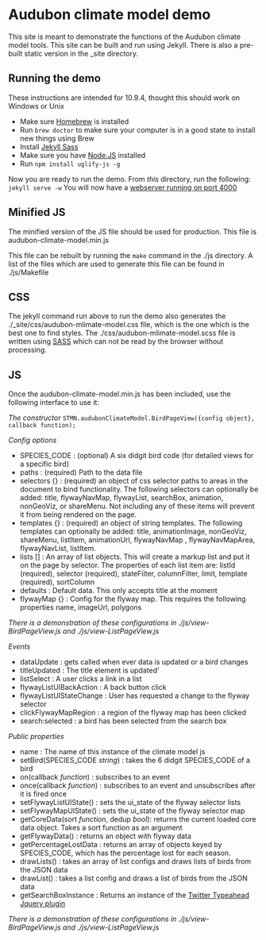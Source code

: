 Audubon climate model demo
==========================

This site is meant to demonstrate the functions of the Audubon climate model tools. This site can be built and run using Jekyll. There is also a pre-built static version in the _site directory.

Running the demo
----------------
These instructions are intended for 10.9.4, thought this should work on Windows or Unix
   * Make sure [Homebrew](http://brew.sh/) is installed
   * Run `brew doctor` to make sure your computer is in a good state to install new things using Brew
   * Install [Jekyll Sass](https://github.com/noct/jekyll-sass)
   * Make sure you have [Node.JS](http://nodejs.org/) installed 
   * Run `npm install uglify-js -g`

Now you are ready to run the demo. From _this_ directory, run the following:
`jekyll serve -w`
You will now have a [webserver running on port 4000](http://localhost:4000)

Minified JS
-----------

The minified version of the JS file should be used for production. This file is audubon-climate-model.min.js

This file can be rebuilt by running the `make` command in the ./js directory. A list of the files which are used to generate this file can be found in ./js/Makefile

CSS
---
The jekyll command run above to run the demo also generates the ./_site/css/audubon-mlimate-model.css file, which is the one which is the best one to find styles. The ./css/audubon-mlimate-model.scss file is written using [SASS](http://sass-lang.com/) which can not be read by the browser without processing.

JS
--
Once the audubon-climate-model.min.js has been included, use the following interface to use it:

*The constructor*
`STMN.audubonClimateModel.BirdPageView({config object}, callback function);`

*Config options*
   * SPECIES_CODE : (optional) A six didgit bird code (for detailed views for a specific bird)
   * paths : (required) Path to the data file
   * selectors {} : (required) an object of css selector paths to areas in the document to bind functionality. The following selectors can optionally be added: title, flywayNavMap, flywayList, searchBox, animation, nonGeoViz, or shareMenu. Not including any of these items will prevent it from being rendered on the page.
   * templates {} : (required) an object of string templates. The following templates can optionally be added: title, animationImage, nonGeoViz, shareMenu, listItem, animationUrl, flywayNavMap , flywayNavMapArea, flywayNavList, listItem.
   * lists [] : An array of list objects. This will create a markup list and put it on the page by selector. The properties of each list item are: listId (required), selector (required), stateFilter, columnFilter, limit, template (required), sortColumn
   * defaults : Default data. This only accepts title at the moment
   * flywayMap {} : Config for the flyway map. This requires the following properties name, imageUrl, polygons

_There is a demonstration of these configurations in ./js/view-BirdPageView.js and
 ./js/view-ListPageView.js_

 *Events*
   * dataUpdate : gets called when ever data is updated or a bird changes
   * titleUpdated : The title element is updated'
   * listSelect : A user clicks a link in a list
   * flywayListUIBackAction : A back button click
   * flywayListUIStateChange : User has requested a change to the flyway selector
   * clickFlywayMapRegion : a region of the flyway map has been clicked
   * search:selected : a bird has been selected from the search box

*Public properties*
   * name : The name of this instance of the climate model js
   * setBird(SPECIES_CODE _string_) : takes the 6 didgit SPECIES_CODE of a bird
   * on(callback _function_)   : subscribes to an event
   * once(callback _function_) : subscribes to an event and unsubscribes after it is fired once
   * setFlywayListUIState() : sets the ui_state of the flyway selector lists
   * setFlywayMapUIState() :  sets the ui_state of the flyway selector map
   * getCoreData(sort _function_, dedup _bool_): returns the current loaded core data object. 
   Takes a sort function as an argument
   * getFlywayData() : returns an object with flyway data
   * getPercentageLostData : returns an array of objects keyed by SPECIES_CODE, which has the percentage lost for each season.
   * drawLists() : takes an array of list configs and draws lists of birds from the JSON data
   * drawList() : takes a list config and draws a list of birds from the JSON data
   * getSearchBoxInstance : Returns an instance of the [Twitter Typeahead Jquery plugin](https://twitter.github.io/typeahead.js/)

_There is a demonstration of these configurations in ./js/view-BirdPageView.js and
 ./js/view-ListPageView.js_
